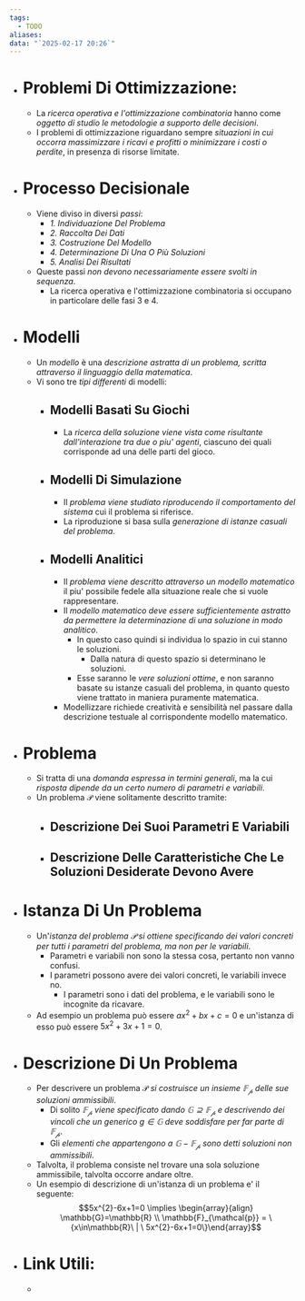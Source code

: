 ```yaml
---
tags:
  - TODO
aliases: 
data: "`2025-02-17 20:26`"
---
```

- # Problemi Di Ottimizzazione:
	- La _ricerca operativa e l'ottimizzazione combinatoria_ hanno come _oggetto di studio le metodologie a supporto delle decisioni_.
	+ I problemi di ottimizzazione riguardano sempre _situazioni in cui occorra massimizzare i ricavi e profitti o minimizzare i costi o perdite_, in presenza di risorse limitate.
+ # Processo Decisionale
	+ Viene diviso in diversi _passi_:
		+ _1. Individuazione Del Problema_
		+ _2. Raccolta Dei Dati_
		+ _3. Costruzione Del Modello_
		+ _4. Determinazione Di Una O Più Soluzioni_
		+ _5. Analisi Dei Risultati_
	+ Queste passi _non devono necessariamente essere svolti in sequenza_.
		+ La ricerca operativa e l'ottimizzazione combinatoria si occupano in particolare delle fasi 3 e 4.
+ # Modelli
	+ Un _modello_ è una _descrizione astratta di un problema, scritta attraverso il linguaggio della matematica_.
	+ Vi sono tre _tipi differenti_ di modelli:
		+ ## Modelli Basati Su Giochi
			+ La _ricerca della soluzione viene vista come risultante dall'interazione tra due o piu' agenti_, ciascuno dei quali corrisponde ad una delle parti del gioco.
		+ ## Modelli Di Simulazione
			+ Il _problema viene studiato riproducendo il comportamento del sistema_ cui il problema si riferisce.
			+ La riproduzione si basa sulla _generazione di istanze casuali del problema_.
		+ ## Modelli Analitici
			+ Il _problema viene descritto attraverso un modello matematico_ il piu' possibile fedele alla situazione reale che si vuole rappresentare.
			+ Il _modello matematico deve essere sufficientemente astratto da permettere la determinazione di una soluzione in modo analitico_.
				+ In questo caso quindi si individua lo spazio in cui stanno le soluzioni.
					+ Dalla natura di questo spazio si determinano le soluzioni.
				+ Esse saranno le _vere soluzioni ottime_, e non saranno basate su istanze casuali del problema, in quanto questo viene trattato in maniera puramente matematica.
			+ Modellizzare richiede creatività e sensibilità nel passare dalla descrizione testuale al corrispondente modello matematico.
+ # Problema
	+ Si tratta di una _domanda espressa in termini generali_, ma la cui _risposta dipende da un certo numero di parametri e variabili_.
	+ Un problema $\mathcal{P}$ viene solitamente descritto tramite:
		+ ## Descrizione Dei Suoi Parametri E Variabili
		+ ## Descrizione Delle Caratteristiche Che Le Soluzioni Desiderate Devono Avere
+ # Istanza Di Un Problema
	+ Un'_istanza del problema $\mathcal{P}$ si ottiene specificando dei valori concreti per tutti i parametri del problema, ma non per le variabili_.
		+ Parametri e variabili non sono la stessa cosa, pertanto non vanno confusi.
		+ I parametri possono avere dei valori concreti, le variabili invece no.
			+ I parametri sono i dati del problema, e le variabili sono le incognite da ricavare.
	+ Ad esempio un problema può essere $ax^2+bx+c=0$ e un'istanza di esso può essere $5x^2+3x+1=0$.
- # Descrizione Di Un Problema
	+ Per descrivere un problema $\mathcal{P}$ _si costruisce un insieme $\mathbb{F}_{\mathcal{p}}$ delle sue soluzioni ammissibili_.
		+ Di solito _$\mathbb{F}_{\mathcal{p}}$ viene specificato dando $\mathbb{G}\supseteq\mathbb{F}_{\mathcal{p}}$ e descrivendo dei vincoli che un generico $g\in\mathbb{G}$ deve soddisfare per far parte di $\mathbb{F}_{\mathcal{p}}$_.
		+ Gli _elementi che appartengono a $\mathbb{G}-\mathbb{F}_{\mathcal{p}}$ sono detti soluzioni non ammissibili_.
	+ Talvolta, il problema consiste nel trovare una sola soluzione ammissibile, talvolta occorre andare oltre.
	+ Un esempio di descrizione di un'istanza di un problema e' il seguente: $$5x^{2}-6x+1=0 \implies \begin{array}{align} \mathbb{G}=\mathbb{R} \\ \mathbb{F}_{\mathcal{p}} = \{x\in\mathbb{R}\ | \ 5x^{2}-6x+1=0\}\end{array}$$
- # Link Utili:
	- 